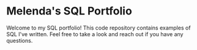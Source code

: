 # Melenda's SQL Portfolio
Welcome to my SQL portfolio! This code repository contains examples of SQL I've written. Feel free to take a look and reach out if you have any questions.

